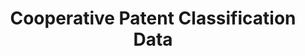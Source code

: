 ---
bigquery: https://console.cloud.google.com/bigquery?p=patents-public-data&d=cpc&page=dataset
citation: '“Cooperative Patent Classification” by the EPO and USPTO, for public use. '
contributors: EPO, USPTO
cost: None
description: Cooperative Patent Classification Data contains the scheme and definitions
  of the Cooperative Patent Classification system for classifying patent documents.
  The CPC is the result of a partnership between the EPO and the USPTO in their joint
  effort to develop a common, internationally compatible classification system for
  technical documents, in particular patent publications, which will be used by both
  offices in the patent granting process
documentation: https://www.cooperativepatentclassification.org/cpcSchemeAndDefinitions
last_edit: Mon, 04 Apr 2022 19:07:06 GMT
location: https://www.cooperativepatentclassification.org/index
maintained_by: USPTO, EPO
schema_fields: '[''titleFull'', ''childGroups'', ''informative_references'', ''ipcConcordant'',
  ''not_allocatable'', ''child_groups'', ''informativeReferences'', ''level'', ''limiting_references'',
  ''additional_only'', ''ipc_concordant'', ''parents'', ''children'', ''residualReferences'',
  ''application_references'', ''breakdown_code'', ''limitingReferences'', ''applicationReferences'',
  ''breakdownCode'', ''date_revised'', ''title_full'', ''title_part'', ''symbol'',
  ''dateRevised'', ''sizeCache'', ''definition'', ''glossary'', ''residual_references'',
  ''notAllocatable'', ''status'', ''synonyms'', ''titlePart'']'
shortname: cooperative_patent_classification
tags:
- patents
- science
title: Cooperative Patent Classification Data
uuid: 984374a7-16e9-4b35-9445-458daceb01bf
---